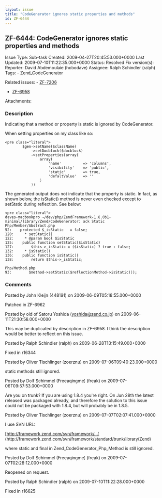 ```yaml
---
layout: issue
title: "CodeGenerator ignores static properties and methods"
id: ZF-6444
---
```


ZF-6444: CodeGenerator ignores static properties and methods
------------------------------------------------------------

 Issue Type: Sub-task Created: 2009-04-27T20:45:53.000+0000 Last Updated: 2009-07-10T11:22:35.000+0000 Status: Resolved Fix version(s): 
 Reporter:  David Abdemoulaie (hobodave)  Assignee:  Ralph Schindler (ralph)  Tags: - Zend\_CodeGenerator
 
 Related issues: - [ZF-7206](/issues/browse/ZF-7206)
- [ZF-6958](/issues/browse/ZF-6958)
 
 Attachments: 
### Description

Indicating that a method or property is static is ignored by CodeGenerator.

When setting properties on my class like so:

 
    <pre class="literal">
            $gen->setName($className)
                ->setDocblock($docblock)
                ->setProperties(array(
                    array(
                        'name'          => 'columns',
                        'visibility'    => 'public',
                        'static'        => true,
                        'defaltValue'   => ''
                    )
                ))


The generated output does not indicate that the property is static. In fact, as shown below, the isStatic() method is never even checked except to setStatic during reflection. See below:

 
    <pre class="literal">
    daves-macbookpro ~/dev/php/ZendFramework-1.8.0b1-minimal/library/Zend/CodeGenerator: ack Static
    Php/Member/Abstract.php
    52:    protected $_isStatic   = false;
    120:     * setStatic()
    122:     * @param bool $isStatic
    125:    public function setStatic($isStatic)
    127:        $this->_isStatic = ($isStatic) ? true : false;
    132:     * isStatic()
    136:    public function isStatic()
    138:        return $this->_isStatic;
    
    Php/Method.php
    93:        $method->setStatic($reflectionMethod->isStatic());


 

 

### Comments

Posted by John Kleijn (448191) on 2009-06-09T05:18:55.000+0000

Patched in ZF-6962

 

 

Posted by old of Satoru Yoshida (yoshida@zend.co.jp) on 2009-06-11T21:30:58.000+0000

This may be duplicated by description in ZF-6958. I think the description would be better to reflect on this issue.

 

 

Posted by Ralph Schindler (ralph) on 2009-06-28T13:15:49.000+0000

Fixed in r16344

 

 

Posted by Oliver Tischlinger (zoerznu) on 2009-07-06T09:40:23.000+0000

static methods still ignored.

 

 

Posted by Dolf Schimmel (Freeaqingme) (freak) on 2009-07-06T09:57:53.000+0000

Are you on trunk? If you are using 1.8.4 you're right. On Jun 28th the latest released was packaged already, and therefore the solution to this issue could not be packaged with 1.8.4, but will probably be in 1.8.5.

 

 

Posted by Oliver Tischlinger (zoerznu) on 2009-07-07T02:07:41.000+0000

I use SVN URL:

[http://framework.zend.com/svn/framework/…](http://framework.zend.com/svn/framework/standard/trunk/library/Zend)

where static and final in Zend\_CodeGenerator\_Php\_Method is still ignored.

 

 

Posted by Dolf Schimmel (Freeaqingme) (freak) on 2009-07-07T02:28:12.000+0000

Reopened on request.

 

 

Posted by Ralph Schindler (ralph) on 2009-07-10T11:22:28.000+0000

Fixed in r16625

 

 